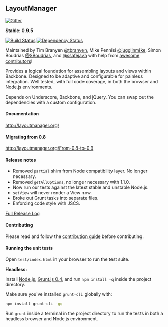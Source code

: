 LayoutManager
-------------

[![Gitter](https://badges.gitter.im/Join%20Chat.svg)](https://gitter.im/tbranyen/backbone.layoutmanager?utm_source=badge&utm_medium=badge&utm_campaign=pr-badge&utm_content=badge)

**Stable: 0.9.5** 

[![Build
Status](https://travis-ci.org/tbranyen/backbone.layoutmanager.png?branch=master)](https://travis-ci.org/tbranyen/backbone.layoutmanager)
[![Dependency
Status](https://gemnasium.com/tbranyen/backbone.layoutmanager.png)](https://gemnasium.com/tbranyen/backbone.layoutmanager)

Maintained by Tim Branyen [@tbranyen](http://twitter.com/tbranyen), Mike
Pennisi [@jugglinmike](http://twitter.com/jugglinmike), Simon Boudrias
[@SBoudrias](http://twitter.com/Vaxilart), and
[@ssafejava](https://github.com/ssafejava) with help from [awesome
contributors](https://github.com/tbranyen/backbone.layoutmanager/contributors)!

Provides a logical foundation for assembling layouts and views within Backbone.
Designed to be adaptive and configurable for painless integration.  Well
tested, with full code coverage, in both the browser and Node.js environments.

Depends on Underscore, Backbone, and jQuery.  You can swap out the dependencies
with a custom configuration.

#### Documentation ####

http://layoutmanager.org/

#### Migrating from 0.8 ####

http://layoutmanager.org/From-0.8-to-0.9

#### Release notes ####

* Removed `partial` shim from Node compatibility layer.  No longer necessary.
* Removed `getAllOptions`, no longer necessary with 1.1.0.
* Now run our tests against the latest stable and unstable Node.js.
* `setView` will never render a View now.
* Broke out Grunt tasks into separate files.
* Enforcing code style with JSCS.

[Full Release
Log](https://github.com/tbranyen/backbone.layoutmanager/blob/master/CHANGELOG.md)

#### Contributing ####

Please read and follow the [contribution
guide](https://github.com/tbranyen/backbone.layoutmanager/blob/master/CONTRIBUTING.md)
before contributing.

#### Running the unit tests ####

Open `test/index.html` in your browser to run the test suite.

**Headless:**

Install [Node.js](http://nodejs.org), [Grunt.js 0.4](http://gruntjs.com), and
run `npm install -q` inside the project directory.

Make sure you've installed `grunt-cli` globally with:

``` bash
npm install grunt-cli -gq
```

Run `grunt` inside a terminal in the project directory to run the tests in both
a headless browser and Node.js environment.
